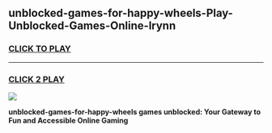 
## unblocked-games-for-happy-wheels-Play-Unblocked-Games-Online-lrynn
<h3>
<a href="https://premium76.site?title=unblocked-games-for-happy-wheels&ref=25A">CLICK TO PLAY</a></h3>
<hr>

<h3>
<a href="https://premium76.site?title=unblocked-games-for-happy-wheels&ref=25A">CLICK 2 PLAY</a>
  
</h3>

<a href="https://premium76.site?title=unblocked-games-for-happy-wheels&ref=25A"><img src="https://clearcache.store/games.png"></a>


**unblocked-games-for-happy-wheels games unblocked: Your Gateway to Fun and Accessible Online Gaming**

